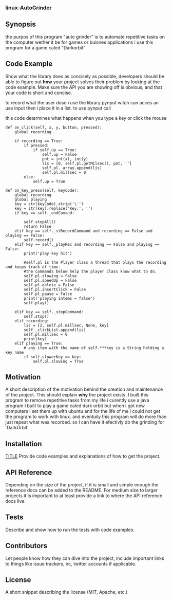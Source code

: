 ### linux-AutoGrinder
## Synopsis

the purpos of this program "auto grinder" is to automate repetitive tasks on the computer wether it be for games or buisnes applications i use this program for a game caled "Darkorbit"

## Code Example

Show what the library does as concisely as possible, developers should be able to figure out **how** your project solves their problem by looking at the code example.
Make sure the API you are showing off is obvious, and that your code is short and concise.

to record what the user dose i use the library pynput witch can acces an use input then i place it in a list.
to use pynput call


this code determines what happens when you type a key or click the mouse

    def on_click(self, x, y, button, pressed):
        global recording

        if recording == True:
            if pressed:
                if self.up == True:
                    self.up = False
                    pnt = int(x), int(y)
                    lis = [0, self.pl.getMilsec(), pnt, '']
                    self.pl._array.append(lis)
                    self.pl.millsec = 0
            else:
                self.up = True

    def on_key_press(self, keyCode):
        global recording
        global playing
        key = str(keyCode).strip('\'')
        key = str(key).replace('Key.', '')
        if key == self._endComand:

            self.stopAll()
            return False
        elif key == self._stRecordCommand and recording == False and playing == False:
            self.record()
        elif key == self._playRec and recording == False and playing == False:
            print('play key hit')

            #self.pl is the Player class a thread that plays the recording and keeps track of time.
            #the commands below help the player class know what to do.
            self.pl.slowing = False
            self.pl.speedUp = False
            self.pl.delete = False
            self.pl.insertClick = False
            self.pl.pause = False
            print('playing intems = false')
            self.play()

        elif key == self._stopCommand:
            self.stop()
        elif recording:
            lis = [2, self.pl.millsec, None, key]
            self._clickList.append(lis)
            self.pl.millsec = 0
            print(key)
        elif playing == True:
            # any item with the name of self.***key is a String holding a key name
            if self.slowerKey == key:
                self.pl.slowing = True



## Motivation

A short description of the motivation behind the creation and maintenance of the project. This should explain **why** the project exists.
I built this program to remove repetitive tasks from my life i curently use a java program i built to play a game caled
dark orbit but when i got new computers I set them up with ubuntu and for the life of me i could not get the program
to work with linux. and eventuily this program will do more than just repeat what was recorded. so I can have it efectivly
do the grinding for 'DarkOrbit'

## Installation
<a href="linux-AutoGrinder/build//octet-stream,DATA" download="advancedAutoGrinder">TITLE</a>
Provide code examples and explanations of how to get the project.

## API Reference

Depending on the size of the project, if it is small and simple enough the reference docs can be added to the README. For medium size to larger projects it is important to at least provide a link to where the API reference docs live.

## Tests

Describe and show how to run the tests with code examples.

## Contributors

Let people know how they can dive into the project, include important links to things like issue trackers, irc, twitter accounts if applicable.

## License

A short snippet describing the license (MIT, Apache, etc.)